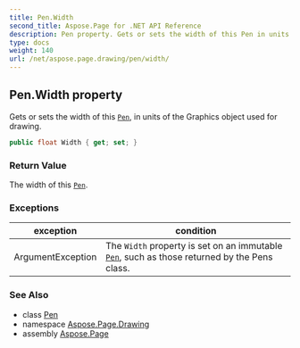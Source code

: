 ```yaml
---
title: Pen.Width
second_title: Aspose.Page for .NET API Reference
description: Pen property. Gets or sets the width of this Pen in units of the Graphics object used for drawing
type: docs
weight: 140
url: /net/aspose.page.drawing/pen/width/
---
```

## Pen.Width property

Gets or sets the width of this [`Pen`](../), in units of the Graphics object used for drawing.

```csharp
public float Width { get; set; }
```

### Return Value

The width of this [`Pen`](../).

### Exceptions

| exception | condition |
| --- | --- |
| ArgumentException | The `Width` property is set on an immutable [`Pen`](../), such as those returned by the Pens class. |

### See Also

* class [Pen](../)
* namespace [Aspose.Page.Drawing](../../pen/)
* assembly [Aspose.Page](../../../)


